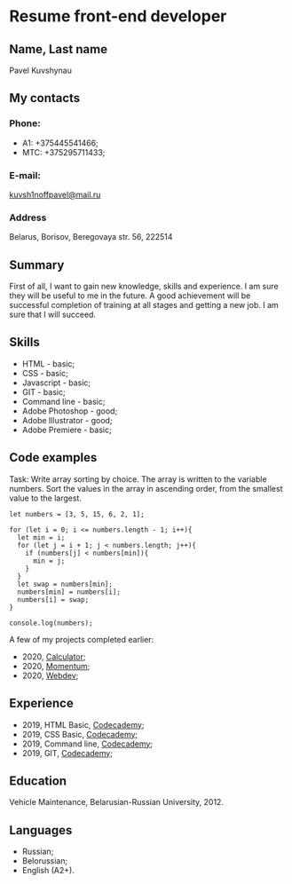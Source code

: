 # Resume front-end developer

## Name, Last name

Pavel Kuvshynau

## My contacts

### Phone:

- A1: +375445541466;
- MTC: +375295711433;

### E-mail:

kuvsh1noffpavel@mail.ru

### Address

Belarus, Borisov, Beregovaya str. 56, 222514
## Summary

First of all, I want to gain new knowledge, skills and experience. I am sure they will be useful to me in the future. A good achievement will be successful completion of training at all stages and getting a new job. I am sure that I will succeed. 

## Skills 

- HTML - basic;
- CSS - basic;
- Javascript - basic;
- GIT - basic;
- Command line - basic;
- Adobe Photoshop - good;
- Adobe Illustrator - good;
- Adobe Premiere - basic;

## Code examples

Task: Write array sorting by choice. The array is written to the variable numbers.
Sort the values in the array in ascending order, from the smallest value to the largest.

```
let numbers = [3, 5, 15, 6, 2, 1];

for (let i = 0; i <= numbers.length - 1; i++){
  let min = i;
  for (let j = i + 1; j < numbers.length; j++){
    if (numbers[j] < numbers[min]){
      min = j;
    } 
  }
  let swap = numbers[min];
  numbers[min] = numbers[i];
  numbers[i] = swap;
}

console.log(numbers);
```

A few of my projects completed earlier:

- 2020, [Calculator](https://rolling-scopes-school.github.io/kuvsh1noffpavel-JS2020Q3/calculator/);
- 2020, [Momentum](https://rolling-scopes-school.github.io/kuvsh1noffpavel-JS2020Q3/momentum/);
- 2020, [Webdev](https://rolling-scopes-school.github.io/kuvsh1noffpavel-JS2020Q3/webdev/);

## Experience

- 2019, HTML Basic, [Codecademy](https://www.codecademy.com/profiles/PavelKuvsh1nov/certificates/9eb0741e5ebef1f9f58a53bfac67d3a7);
- 2019, CSS Basic, [Codecademy](https://www.codecademy.com/profiles/PavelKuvsh1nov/certificates/9a5bb1fc45b4281af1fffec93b0aaf05);
- 2019, Command line, [Codecademy](https://www.codecademy.com/profiles/PavelKuvsh1nov/certificates/c87ba0541f8be78bc2f4ba1128233f6f);
- 2019, GIT, [Codecademy](https://www.codecademy.com/profiles/PavelKuvsh1nov/certificates/a8ab218d5950c29861635cc0bf12fd13);

## Education

Vehicle Maintenance, Belarusian-Russian University, 2012.

## Languages

- Russian;
- Belorussian;
- English (A2+).
